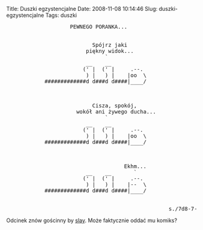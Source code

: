 Title: Duszki egzystencjalne
Date: 2008-11-08 10:14:46
Slug: duszki-egzystencjalne
Tags: duszki

<pre>
                    PEWNEGO PORANKA...


                           Spójrz jaki
                         piękny widok...
                               `
                         __    __
                        (' |  (' |     .--.
                         ) |   ) |    |oo  \
            #############d d###d d####|____/



                           Cisza, spokój,
                      wokół ani żywego ducha...
                               `
                         __    __
                        (' |  (' |     .--.
                         ) |   ) |    |oo  \
            #############d d###d d####|____/



                                     Ekhm...
                         __    __       `
                        (' |  (' |     .--.
                         ) |   ) |    |--  \
            #############d d###d d####|____/


                                                   s./7d8-7-b
</pre>
<p>Odcinek znów gościnny by <a href="http://slay.jogger.pl">slay</a>. Może faktycznie oddać mu komiks?</p>
